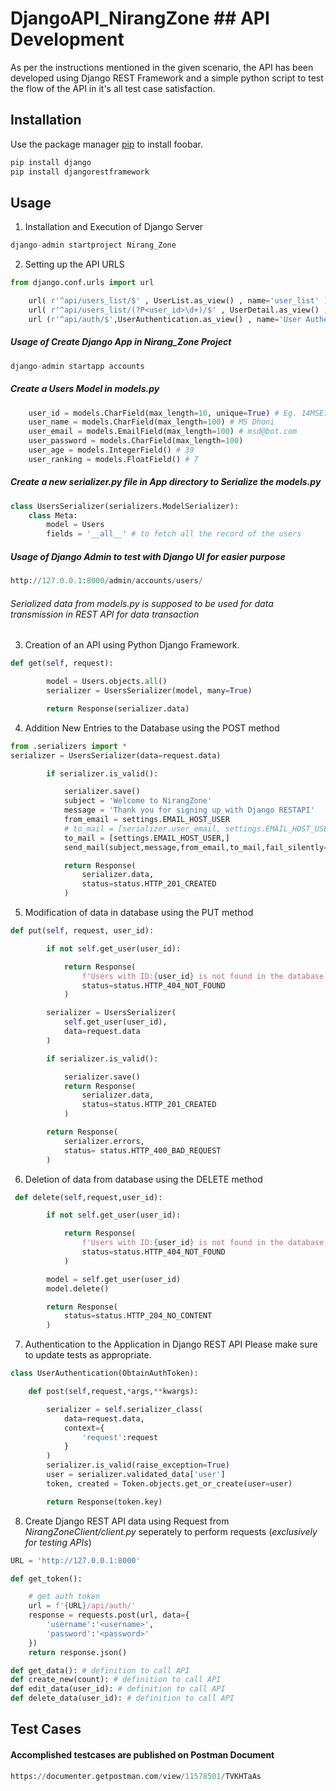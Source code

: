 # DjangoAPI_NirangZone ## API Development

As per the instructions mentioned in the given scenario, the API has been developed using Django REST Framework and a simple python script to test the flow of the API in it's all test case satisfaction.
## Installation

Use the package manager [pip](https://pip.pypa.io/en/stable/) to install foobar.

```bash
pip install django
pip install djangorestframework
```
## Usage
1. Installation and Execution of Django Server
```python
django-admin startproject Nirang_Zone

```
2. Setting up the API URLS 
```python
from django.conf.urls import url

    url( r'^api/users_list/$' , UserList.as_view() , name='user_list' ),
    url( r'^api/users_list/(?P<user_id>\d+)/$' , UserDetail.as_view() , name='user_list' ),
    url (r'^api/auth/$',UserAuthentication.as_view() , name='User Authentication API' )

```
##### Usage of Create Django App in Nirang_Zone Project

```python
django-admin startapp accounts
```

##### Create a Users Model in *models.py*

```python
    user_id = models.CharField(max_length=10, unique=True) # Eg. 14MSE1007
    user_name = models.CharField(max_length=100) # MS Dhoni
    user_email = models.EmailField(max_length=100) # msd@bot.com
    user_password = models.CharField(max_length=100)
    user_age = models.IntegerField() # 39
    user_ranking = models.FloatField() # 7
```

##### Create a new *serializer.py* file in **App** directory to Serialize the *models.py*
```python
class UsersSerializer(serializers.ModelSerializer):
    class Meta:
        model = Users
        fields = '__all__' # to fetch all the record of the users 
```
##### Usage of Django Admin to test with Django UI for easier purpose
```python
http://127.0.0.1:8000/admin/accounts/users/

```

###### Serialized data from *models.py* is supposed to be used for data transmission in REST API for data transaction


3. Creation of an API using Python Django Framework.
```python
def get(self, request):

        model = Users.objects.all()
        serializer = UsersSerializer(model, many=True)

        return Response(serializer.data)


```
 
4. Addition New Entries to the Database using the POST method
```python
from .serializers import *
serializer = UsersSerializer(data=request.data)

        if serializer.is_valid():

            serializer.save()
            subject = 'Welcome to NirangZone'
            message = 'Thank you for signing up with Django RESTAPI'
            from_email = settings.EMAIL_HOST_USER
            # to_mail = [serializer.user_email, settings.EMAIL_HOST_USER,]
            to_mail = [settings.EMAIL_HOST_USER,]
            send_mail(subject,message,from_email,to_mail,fail_silently=True)

            return Response(
                serializer.data,
                status=status.HTTP_201_CREATED
            )

```
5. Modification of data in database using the PUT method
```python
def put(self, request, user_id):

        if not self.get_user(user_id):

            return Response(
                f'Users with ID:{user_id} is not found in the database',
                status=status.HTTP_404_NOT_FOUND
            )

        serializer = UsersSerializer(
            self.get_user(user_id),
            data=request.data
        )

        if serializer.is_valid():

            serializer.save()
            return Response(
                serializer.data,
                status=status.HTTP_201_CREATED
            )

        return Response(
            serializer.errors,
            status= status.HTTP_400_BAD_REQUEST
        )

```
6. Deletion of data from database using the DELETE method
```python
 def delete(self,request,user_id):

        if not self.get_user(user_id):

            return Response(
                f'Users with ID:{user_id} is not found in the database',
                status=status.HTTP_404_NOT_FOUND
            )

        model = self.get_user(user_id)
        model.delete()

        return Response(
            status=status.HTTP_204_NO_CONTENT
        )

```
7. Authentication to the Application in Django REST API
Please make sure to update tests as appropriate.
```python
class UserAuthentication(ObtainAuthToken):

    def post(self,request,*args,**kwargs):

        serializer = self.serializer_class(
            data=request.data,
            context={
                'request':request
            }
        )
        serializer.is_valid(raise_exception=True)
        user = serializer.validated_data['user']
        token, created = Token.objects.get_or_create(user=user)

        return Response(token.key)
```
8. Create Django REST API data using Request from *NirangZoneClient/client.py* seperately to perform requests (*exclusively for testing APIs*)

```python
URL = 'http://127.0.0.1:8000'

def get_token():

    # get auth token
    url = f'{URL}/api/auth/'
    response = requests.post(url, data={
        'username':'<username>',
        'password':'<password>'
    })
    return response.json()

def get_data(): # definition to call API
def create_new(count): # definition to call API
def edit_data(user_id): # definition to call API
def delete_data(user_id): # definition to call API

```

## Test Cases
#### Accomplished testcases are published on Postman Document

```python
https://documenter.getpostman.com/view/11578501/TVKHTaAs

```

